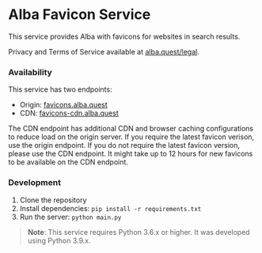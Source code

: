 # Alba Favicon Service
This service provides Alba with favicons for websites in search results.

Privacy and Terms of Service available at [alba.quest/legal](https://alba.quest/legal).

### Availability
This service has two endpoints:
- Origin: [favicons.alba.quest](https://favicons.alba.quest)
- CDN: [favicons-cdn.alba.quest](https://favicons-cdn.alba.quest)

The CDN endpoint has additional CDN and browser caching configurations to reduce load on the origin server. If you require the latest favicon verison, use the origin endpoint. If you do not require the latest favicon version, please use the CDN endpoint. It might take up to 12 hours for new favicons to be available on the CDN endpoint.

### Development
1. Clone the repository
2. Install dependencies: `pip install -r requirements.txt`
3. Run the server: `python main.py`

> **Note**: This service requires Python 3.6.x or higher. It was developed using Python 3.9.x.